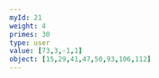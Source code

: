 ```yaml
---
myId: 21
weight: 4
primes: 30
type: user
value: [73,3,-1,1]
object: [15,29,41,47,50,93,106,112]
---
```

